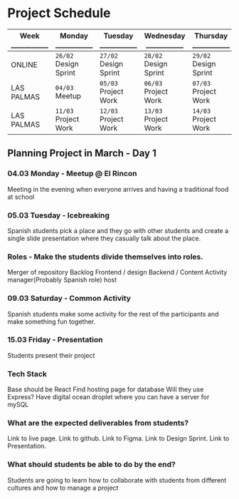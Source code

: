 # Project Schedule

Week<br />___________ | Monday<br />___________ | Tuesday<br />___________ | Wednesday<br />___________ | Thursday<br />___________ | Friday<br />___________ | Saturday<br />___________ | Sunday<br />___________ 
-- | -- | -- | -- | -- | -- | -- | --
ONLINE | `26/02`<br />Design Sprint | `27/02`<br />Design Sprint | `28/02`<br />Design Sprint | `29/02`<br />Design Sprint | `01/03`<br />Design Sprint | `02/03`<br />Get packed | `03/03`<br />Departure
LAS PALMAS | `04/03`<br />Meetup | `05/03`<br />Project Work | `06/03`<br />Project Work | `07/03`<br />Project Work | `08/03`<br />Project Work | `09/03`<br />Activity | `10/03`<br />Free
LAS PALMAS | `11/03`<br />Project Work | `12/03`<br />Project Work | `13/03`<br />Project Work | `14/03`<br />Project Work | `15/03`<br />Presentation | `16/03`<br />Departure | `17/03`<br />Departure

## Planning Project in March - Day 1

### 04.03 Monday - Meetup @ El Rincon
Meeting in the evening when everyone arrives and having a traditional food at school

### 05.03 Tuesday - Icebreaking
Spanish students pick a place and they go with other students and create a single slide presentation where they casually talk about the place.

### Roles - Make the students divide themselves into roles.
Merger of repository
Backlog
Frontend / design
Backend / Content
Activity manager(Probably Spanish role)
host

### 09.03 Saturday - Common Activity
Spanish students make some activity for the rest of the participants and make something fun together.

### 15.03 Friday - Presentation
Students present their project

### Tech Stack
Base should be React
Find hosting page for database
Will they use Express?
Have digital ocean droplet where you can have a server for mySQL

### What are the expected deliverables from students?
Link to live page.
Link to github.
Link to Figma.
Link to Design Sprint.
Link to Presentation.

### What should students be able to do by the end?
Students are going to learn how to collaborate with students from different cultures and how to manage a project
